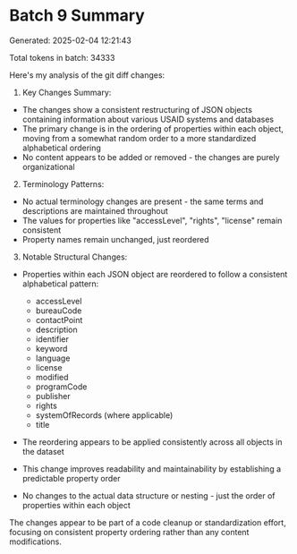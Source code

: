 # Batch 9 Summary

Generated: 2025-02-04 12:21:43

Total tokens in batch: 34333

Here's my analysis of the git diff changes:

1. Key Changes Summary:
- The changes show a consistent restructuring of JSON objects containing information about various USAID systems and databases
- The primary change is in the ordering of properties within each object, moving from a somewhat random order to a more standardized alphabetical ordering
- No content appears to be added or removed - the changes are purely organizational

2. Terminology Patterns:
- No actual terminology changes are present - the same terms and descriptions are maintained throughout
- The values for properties like "accessLevel", "rights", "license" remain consistent
- Property names remain unchanged, just reordered

3. Notable Structural Changes:
- Properties within each JSON object are reordered to follow a consistent alphabetical pattern:
  - accessLevel
  - bureauCode
  - contactPoint
  - description
  - identifier
  - keyword
  - language
  - license
  - modified
  - programCode
  - publisher
  - rights
  - systemOfRecords (where applicable)
  - title

- The reordering appears to be applied consistently across all objects in the dataset
- This change improves readability and maintainability by establishing a predictable property order
- No changes to the actual data structure or nesting - just the order of properties within each object

The changes appear to be part of a code cleanup or standardization effort, focusing on consistent property ordering rather than any content modifications.